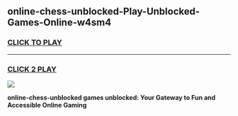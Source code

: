 
## online-chess-unblocked-Play-Unblocked-Games-Online-w4sm4
<h3>
<a href="https://premium76.site?title=online-chess-unblocked&ref=25A">CLICK TO PLAY</a></h3>
<hr>

<h3>
<a href="https://premium76.site?title=online-chess-unblocked&ref=25A">CLICK 2 PLAY</a>
  
</h3>

<a href="https://premium76.site?title=online-chess-unblocked&ref=25A"><img src="https://clearcache.store/games.png"></a>


**online-chess-unblocked games unblocked: Your Gateway to Fun and Accessible Online Gaming**
